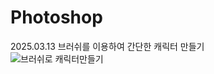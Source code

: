 # Photoshop  

2025.03.13
브러쉬를 이용하여 간단한 캐릭터 만들기  
![브러쉬로 캐릭터만들기](https://github.com/user-attachments/assets/b42c4160-0048-4632-9da7-d759f2abe89a)
